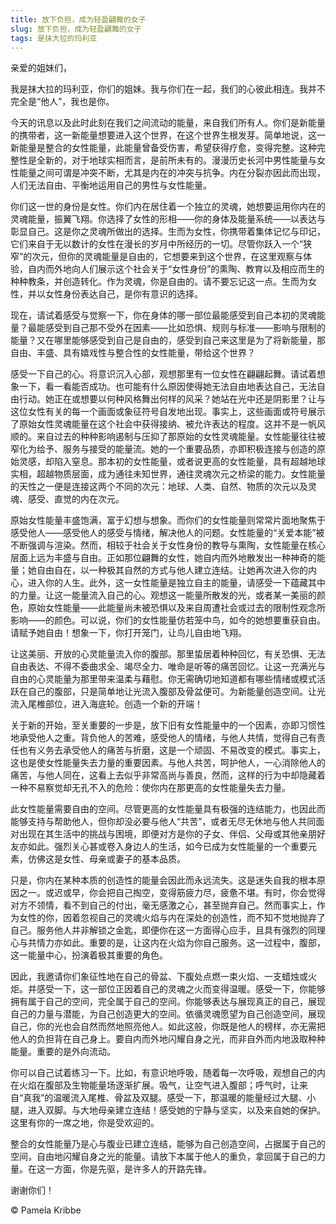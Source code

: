 ```yaml
--- 
title: 放下负担，成为轻盈翩舞的女子 
slug: 放下负担，成为轻盈翩舞的女子 
tags: 是抹大拉的玛利亚
--- 
```

亲爱的姐妹们，

我是抹大拉的玛利亚，你们的姐妹。我与你们在一起，我们的心彼此相连。我并不完全是“他人”，我也是你。

今天的讯息以及此时此刻在我们之间流动的能量，来自我们所有人。你们是新能量的携带者，这一新能量想要进入这个世界，在这个世界生根发芽。简单地说，这一新能量是整合的女性能量，此能量曾备受伤害，希望获得疗愈，变得完整。这种完整性是全新的，对于地球实相而言，是前所未有的。漫漫历史长河中男性能量与女性能量之间可谓是冲突不断，尤其是内在的冲突与抗争。内在分裂亦因此而出现，人们无法自由、平衡地运用自己的男性与女性能量。

你们这一世的身份是女性。你们内在居住着一个独立的灵魂，她想要运用你内在的灵魂能量，振翼飞翔。你选择了女性的形相——你的身体及能量系统——以表达与彰显自己。这是你之灵魂所做出的选择。生而为女性，你携带着集体记忆与印记，它们来自于无以数计的女性在漫长的岁月中所经历的一切。尽管你跃入一个“狭窄”的次元，但你的灵魂能量是自由的，它想要来到这个世界，在这里观察与体验，自内而外地向人们展示这个社会关于“女性身份”的熏陶、教育以及相应而生的种种教条，并创造转化。作为灵魂，你是自由的。请不要忘记这一点。生而为女性，并以女性身份表达自己，是你有意识的选择。

现在，请试着感受与觉察一下，你在身体的哪一部位最能感受到自己本初的灵魂能量？最能感受到自己那不受外在因素——比如恐惧、规则与标准——影响与限制的能量？又在哪里能够感受到自己是自由的，感受到自己来这里是为了将新能量，那自由、丰盛、具有嬉戏性与整合性的女性能量，带给这个世界？

感受一下自己的心。将意识沉入心部，观想那里有一位女性在翩翩起舞。请试着想象一下，看一看能否成功。也可能有什么原因使得她无法自由地表达自己，无法自由行动。她正在或想要以何种风格舞出何样的风采？她站在光中还是阴影里？让与这位女性有关的每一个画面或象征符号自发地出现。事实上，这些画面或符号展示了原始女性灵魂能量在这个社会中获得接纳、被允许表达的程度。这并不是一帆风顺的。来自过去的种种影响遏制与压抑了那原始的女性灵魂能量。女性能量往往被窄化为给予、服务与接受的能量流。她的一个重要品质，亦即积极连接与创造的原始灵感，却陷入窒息。那本初的女性能量，或者说更高的女性能量，具有超越地球实相，超越物质层面，成为通往未知世界，通往灵魂次元之桥梁的能力。女性能量的天性之一便是连接这两个不同的次元：地球、人类、自然、物质的次元以及灵魂、感受、直觉的内在次元。

原始女性能量丰盛饱满，富于幻想与想象。而你们的女性能量则常常片面地聚焦于感受他人——感受他人的感受与情绪，解决他人的问题。女性能量的“关爱本能”被不断强调与渲染。然而，相较于社会关于女性身份的教导与熏陶，女性能量在核心层面上远为丰盛与自由。正如那位翩舞的女性，她自内而外地散发出一种神奇的能量；她自由自在，以一种极其自然的方式与他人建立连结。让她再次进入你的内心，进入你的人生。此外，这一女性能量是独立自主的能量，请感受一下蕴藏其中的力量。让这一能量流入自己的心。观想这一能量所散发的光，或者某一美丽的颜色，原始女性能量——此能量尚未被恐惧以及来自周遭社会或过去的限制性观念所影响——的颜色。可以说，你们的女性能量仿若笼中鸟，如今的她想要重获自由。请赋予她自由！想象一下，你打开笼门，让鸟儿自由地飞翔。

让这美丽、开放的心灵能量流入你的腹部。那里蛰居着种种回忆，有关恐惧、无法自由表达、不得不委曲求全、竭尽全力、唯命是听等的痛苦回忆。让这一充满光与自由的心灵能量为那里带来温柔与藉慰。你无需确切地知道都有哪些情绪或模式活跃在自己的腹部，只是简单地让光流入腹部及骨盆便可。为新能量创造空间。让光流入尾椎部位，进入海底轮。创造一个新的开端！

关于新的开始，至关重要的一步是，放下旧有女性能量中的一个因素，亦即习惯性地承受他人之重。背负他人的苦难，感受他人的情绪，与他人共情，觉得自己有责任也有义务去承受他人的痛苦与折磨，这是一个顽固、不易改变的模式。事实上，这也是使女性能量失去力量的重要因素。与他人共苦，呵护他人，一心消除他人的痛苦，与他人同在，这看上去似乎非常高尚与善良，然而，这样的行为中却隐藏着一种不易察觉却无孔不入的危险：使你内在那更高的女性能量失去力量。

此女性能量需要自由的空间。尽管更高的女性能量具有极强的连结能力，也因此而能够支持与帮助他人，但你却没必要与他人“共苦”，或者无尽无休地与他人共同面对出现在其生活中的挑战与困境，即便对方是你的子女、伴侣、父母或其他亲朋好友亦如此。强烈关心甚或卷入身边人的生活，如今已成为女性能量的一个重要元素，仿佛这是女性、母亲或妻子的基本品质。

只是，你内在某种本质的创造性的能量会因此而永远流失。这是迷失自我的根本原因之一。或迟或早，你会把自己掏空，变得筋疲力尽，疲惫不堪。有时，你会觉得对方不领情，看不到自己的付出，毫无感激之心，甚至抛弃自己。然而事实上，作为女性的你，因着忽视自己的灵魂火焰与内在深处的创造性，而不知不觉地抛弃了自己。服务他人并非解锁之金匙，即便你在这一方面得心应手，且具有强烈的同理心与共情力亦如此。重要的是，让这内在火焰为你自己服务。这一过程中，腹部，这一能量中心，扮演着极其重要的角色。

因此，我邀请你们象征性地在自己的骨盆、下腹处点燃一束火焰、一支蜡烛或火炬。并感受一下，这一部位正因着自己的灵魂之火而变得温暖。感受一下，你能够拥有属于自己的空间，完全属于自己的空间。你能够表达与展现真正的自己，展现自己的力量与潜能，为自己创造更大的空间。依循灵魂愿望为自己创造空间，展现自己，你的光也会自然而然地照亮他人。如此这般，你既是他人的榜样，亦无需把他人的负担背在自己身上。要自内而外地闪耀自身之光，而非自外而内地汲取种种能量。重要的是外向流动。

你可以自己试着练习一下。比如，有意识地呼吸，随着每一次呼吸，观想自己的内在火焰在腹部及生物能量场逐渐扩展。吸气，让空气进入腹部；呼气时，让来自“真我”的温暖流入尾椎、骨盆及双腿。感受一下，那温暖的能量经过大腿、小腿，进入双脚。与大地母亲建立连结！感受她的宁静与坚实，以及来自她的保护。这里有你的一席之地，你是受欢迎的。

整合的女性能量乃是心与腹业已建立连结，能够为自己创造空间，占据属于自己的空间，自由地闪耀自身之光的能量。请放下本属于他人的重负，拿回属于自己的力量。在这一方面，你是先驱，是许多人的开路先锋。

谢谢你们！

© Pamela Kribbe